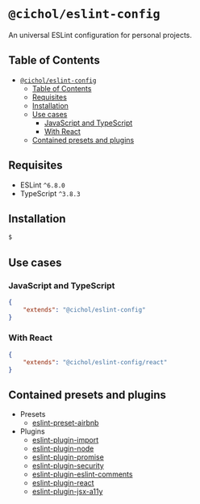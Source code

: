# `@cichol/eslint-config`

An universal ESLint configuration for personal projects.

## Table of Contents

- [`@cichol/eslint-config`](#cicholeslint-config)
  - [Table of Contents](#table-of-contents)
  - [Requisites](#requisites)
  - [Installation](#installation)
  - [Use cases](#use-cases)
    - [JavaScript and TypeScript](#javascript-and-typescript)
    - [With React](#with-react)
  - [Contained presets and plugins](#contained-presets-and-plugins)

## Requisites

- ESLint `^6.8.0`
- TypeScript `^3.8.3`

## Installation

```sh
$
```

## Use cases

### JavaScript and TypeScript

```json
{
    "extends": "@cichol/eslint-config"
}
```

### With React

```json
{
    "extends": "@cichol/eslint-config/react"
}
```

## Contained presets and plugins

- Presets
  - [eslint-preset-airbnb][eslint-preset-airbnb]
- Plugins
  - [eslint-plugin-import][eslint-plugin-import]
  - [eslint-plugin-node][eslint-plugin-node]
  - [eslint-plugin-promise][eslint-plugin-promise]
  - [eslint-plugin-security][eslint-plugin-security]
  - [eslint-plugin-eslint-comments][eslint-plugin-eslint-comments]
  - [eslint-plugin-react][eslint-plugin-react]
  - [eslint-plugin-jsx-a11y][eslint-plugin-jsx-a11y]

[eslint]: https://eslint.org/
[eslint-preset-airbnb]: https://www.npmjs.com/package/eslint-preset-airbnb
[eslint-plugin-import]: https://www.npmjs.com/package/eslint-plugin-import
[eslint-plugin-node]: https://www.npmjs.com/package/eslint-plugin-node
[eslint-plugin-promise]: https://www.npmjs.com/package/eslint-plugin-promise
[eslint-plugin-security]: https://www.npmjs.com/package/eslint-plugin-security
[eslint-plugin-eslint-comments]: https://www.npmjs.com/package/eslint-plugin-eslint-comments
[eslint-plugin-react]: https://www.npmjs.com/package/eslint-plugin-react
[eslint-plugin-jsx-a11y]: https://www.npmjs.com/package/eslint-plugin-jsx-a11y
